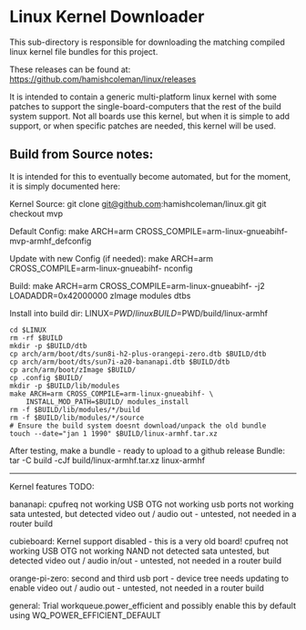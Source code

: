 Linux Kernel Downloader
=======================

This sub-directory is responsible for downloading the matching compiled
linux kernel file bundles for this project.

These releases can be found at:
    https://github.com/hamishcoleman/linux/releases

It is intended to contain a generic multi-platform linux kernel with some
patches to support the single-board-computers that the rest of the build
system support.  Not all boards use this kernel, but when it is simple to
add support, or when specific patches are needed, this kernel will be used.


Build from Source notes:
------------------------

It is intended for this to eventually become automated, but for the moment,
it is simply documented here:

Kernel Source:
    git clone git@github.com:hamishcoleman/linux.git
    git checkout mvp

Default Config:
    make ARCH=arm CROSS_COMPILE=arm-linux-gnueabihf- mvp-armhf_defconfig

Update with new Config (if needed):
    make ARCH=arm CROSS_COMPILE=arm-linux-gnueabihf- nconfig

Build:
    make ARCH=arm CROSS_COMPILE=arm-linux-gnueabihf- -j2 LOADADDR=0x42000000 zImage modules dtbs

Install into build dir:
    LINUX=$PWD/linux
    BUILD=$PWD/build/linux-armhf

    cd $LINUX
    rm -rf $BUILD
    mkdir -p $BUILD/dtb
    cp arch/arm/boot/dts/sun8i-h2-plus-orangepi-zero.dtb $BUILD/dtb
    cp arch/arm/boot/dts/sun7i-a20-bananapi.dtb $BUILD/dtb
    cp arch/arm/boot/zImage $BUILD/
    cp .config $BUILD/
    mkdir -p $BUILD/lib/modules
    make ARCH=arm CROSS_COMPILE=arm-linux-gnueabihf- \
        INSTALL_MOD_PATH=$BUILD/ modules_install
    rm -f $BUILD/lib/modules/*/build
    rm -f $BUILD/lib/modules/*/source
    # Ensure the build system doesnt download/unpack the old bundle
    touch --date="jan 1 1990" $BUILD/linux-armhf.tar.xz

After testing, make a bundle - ready to upload to a github release
Bundle:
    tar -C build -cJf build/linux-armhf.tar.xz linux-armhf


---
Kernel features TODO:

bananapi:
    cpufreq not working
    USB OTG not working
    usb ports not working
    sata untested, but detected
    video out / audio out - untested, not needed in a router build

cubieboard:
    Kernel support disabled - this is a very old board!
    cpufreq not working
    USB OTG not working
    NAND not detected
    sata untested, but detected
    video out / audio in/out - untested, not needed in a router build

orange-pi-zero:
    second and third usb port - device tree needs updating to enable
    video out / audio out - untested, not needed in a router build

general:
    Trial workqueue.power_efficient and possibly enable this by default
    using WQ_POWER_EFFICIENT_DEFAULT

